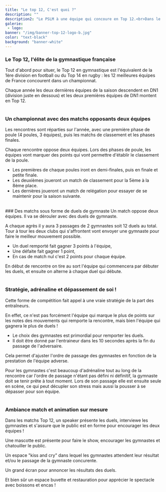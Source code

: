 ```yaml
---
title: "Le top 12, C'est quoi ?"
description: ""
description2: "Le PSLM à une équipe qui concoure en Top 12.<br>Dans le fonctionnement habituel d'une compétiton de gymnastique artistique en FFGym, toutes les équipes passent aux 4 agrès, on fait le total des points et l'équipe avec le plus de points remporte la compétition. <br>Le format du top 12 est un peu différent, on vous explique ici les subtilités"
galerie:
 - logo:
banner: "/img/banner-top-12-logo-b.jpg"
color: "text-black"
background: "banner-white"
---
```

### Le Top 12, l'élite de la gymnastique française
Tout d'abord pour situer, le Top 12 en gymnastique est l'équivalent de la 1ère division en football ou du Top 14 en rugby : les 12 meilleures équipes de France concourent dans un championnat.

Chaque année les deux dernières équipes de la saison descendent en DN1 (division juste en dessous) et les deux premières équipes de DN1 montent en Top 12.
<br><br>
### Un championnat avec des matchs opposants deux équipes
Les rencontres sont réparties sur l'année, avec une première phase de poule (4 poules, 3 équipes), puis les matchs de classement et les phases finales.

Chaque rencontre oppose deux équipes. Lors des phases de poule, les équipes vont marquer des points qui vont permettre d'établir le classement de la poule.

- Les premières de chaque poules iront en demi-finales, puis en finale et petite finale.
- Les deuxièmes joueront un match de classement pour la 5ème à la 8ème place.
- Les dernières joueront un match de relégation pour essayer de se maintenir pour la saison suivante.

<br>
### Des matchs sous forme de duels de gymnaste
Un match oppose deux équipes. Il va se dérouler avec des duels de gymnaste.

A chaque agrès il y aura 3 passages de 2 gymnastes soit 12 duels au total. Tour à tour les deux clubs qui s'affrontent vont envoyer une gymnaste pour faire le meilleur mouvement possible.

- Un duel remporté fait gagner 3 points à l'équipe,
- Une défaite fait gagner 1 point,
- En cas de match nul c'est 2 points pour chaque équipe.

En début de rencontre on tire au sort l'équipe qui commencera par débuter les duels, et ensuite on alterne à chaque duel qui débute.
<br><br>
### Stratégie, adrénaline et dépassement de soi !

Cette forme de compétition fait appel à une vraie stratégie de la part des entraîneurs.

En effet, ce n'est pas forcément l'équipe qui marque le plus de points sur les notes des mouvements qui remporte la rencontre, mais bien l'équipe qui gagnera le plus de duels !

- Le choix des gymnastes est primordial pour remporter les duels.
- Il doit être donné par l'entraineur dans les 10 secondes après la fin du passage de l'adversaire.

Cela permet d'ajuster l'ordre de passage des gymnastes en fonction de la prestation de l'équipe adverse.

Pour les gymnastes c'est beaucoup d'adrénaline tout au long de la rencontre car l'ordre de passage n'étant pas défini ni définitif, la gymnaste doit se tenir prête à tout moment.
Lors de son passage elle est ensuite seule en scène, ce qui peut décupler son stress mais aussi la pousser à se dépasser pour son équipe.
<br><br>

### Ambiance match et animation sur mesure

Dans les matchs Top 12, un speaker présente les duels, interviewe les gymnastes et s'assure que le public est en forme pour encourager les deux équipes !

Une mascotte est présente pour faire le show, encourager les gymnastes et chatouiller le public.

Un espace "kiss and cry" dans lequel les gymnastes attendent leur résultat et/ou le passage de la gymnaste concurente.

Un grand écran pour annoncer les résultats des duels.

Et bien sûr un espace buvette et restauration pour apprécier le spectacle avec boissons et encas !
